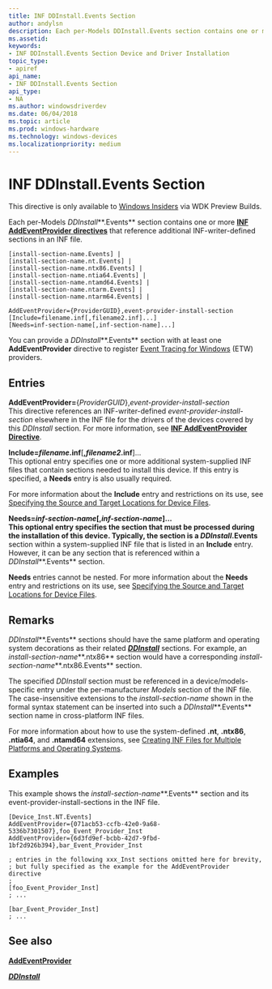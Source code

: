 ```yaml
---
title: INF DDInstall.Events Section
author: andylsn
description: Each per-Models DDInstall.Events section contains one or more INF AddEventProvider directives that reference additional INF-writer-defined sections in an INF file.
ms.assetid: 
keywords:
- INF DDInstall.Events Section Device and Driver Installation
topic_type:
- apiref
api_name:
- INF DDInstall.Events Section
api_type:
- NA
ms.author: windowsdriverdev
ms.date: 06/04/2018
ms.topic: article
ms.prod: windows-hardware
ms.technology: windows-devices
ms.localizationpriority: medium
---
```


# INF DDInstall.Events Section

This directive is only available to [Windows Insiders](https://insider.windows.com/) via WDK Preview Builds.

Each per-Models *DDInstall***.Events** section contains one or more [**INF AddEventProvider directives**](inf-addeventprovider-directive.md) that reference additional INF-writer-defined sections in an INF file.

```
[install-section-name.Events] |
[install-section-name.nt.Events] |
[install-section-name.ntx86.Events] |
[install-section-name.ntia64.Events] |
[install-section-name.ntamd64.Events] |
[install-section-name.ntarm.Events] |
[install-section-name.ntarm64.Events] |

AddEventProvider={ProviderGUID},event-provider-install-section
[Include=filename.inf[,filename2.inf]...]
[Needs=inf-section-name[,inf-section-name]...] 
```

You can provide a *DDInstall***.Events** section with at least one **AddEventProvider** directive to register [Event Tracing for Windows](https://msdn.microsoft.com/library/windows/desktop/aa363668) (ETW) providers.

## Entries

<a href="" id="addeventprovider--providerguid--event-provider-install-section"></a>**AddEventProvider=**{*ProviderGUID*},*event-provider-install-section*  
This directive references an INF-writer-defined *event-provider-install-section* elsewhere in the INF file for the drivers of the devices covered by this *DDInstall* section. For more information, see [**INF AddEventProvider Directive**](inf-addeventprovider-directive.md).

<a href="" id="include-filename-inf--filename2-inf----"></a>**Include=***filename***.inf**\[**,***filename2***.inf**\]...  
This optional entry specifies one or more additional system-supplied INF files that contain sections needed to install this device. If this entry is specified, a **Needs** entry is also usually required.

For more information about the **Include** entry and restrictions on its use, see [Specifying the Source and Target Locations for Device Files](specifying-the-source-and-target-locations-for-device-files.md).

<a href="" id="needs-inf-section-name--inf-section-name----"></a>**Needs=***inf-section-name*\[**,***inf-section-name*\]...  
This optional entry specifies the section that must be processed during the installation of this device. Typically, the section is a *DDInstall***.Events** section within a system-supplied INF file that is listed in an **Include** entry. However, it can be any section that is referenced within a *DDInstall***.Events** section.

**Needs** entries cannot be nested. For more information about the **Needs** entry and restrictions on its use, see [Specifying the Source and Target Locations for Device Files](specifying-the-source-and-target-locations-for-device-files.md).

Remarks
-------

*DDInstall***.Events** sections should have the same platform and operating system decorations as their related [***DDInstall***](inf-ddinstall-section.md) sections. For example, an *install-section-name***.ntx86** section would have a corresponding *install-section-name***.ntx86.Events** section.

The specified *DDInstall* section must be referenced in a device/models-specific entry under the per-manufacturer *Models* section of the INF file. The case-insensitive extensions to the *install-section-name* shown in the formal syntax statement can be inserted into such a *DDInstall***.Events** section name in cross-platform INF files.

For more information about how to use the system-defined **.nt**, **.ntx86**, **.ntia64**, and **.ntamd64** extensions, see [Creating INF Files for Multiple Platforms and Operating Systems](creating-inf-files-for-multiple-platforms-and-operating-systems.md).

Examples
--------

This example shows the *install-section-name***.Events** section and its event-provider-install-sections in the INF file.

```
[Device_Inst.NT.Events]
AddEventProvider={071acb53-ccfb-42e0-9a68-5336b7301507},foo_Event_Provider_Inst
AddEventProvider={6d3fd9ef-bcbb-42d7-9fbd-1bf2d926b394},bar_Event_Provider_Inst

; entries in the following xxx_Inst sections omitted here for brevity,
; but fully specified as the example for the AddEventProvider directive
;
[foo_Event_Provider_Inst]
; ...

[bar_Event_Provider_Inst]
; ...
```

## See also


[**AddEventProvider**](inf-addeventprovider-directive.md)

[***DDInstall***](inf-ddinstall-section.md)

 

 





